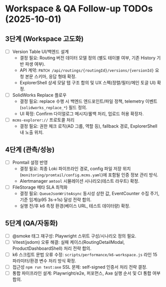 # Workspace & QA Follow-up TODOs (2025-10-01)

## 3단계 (Workspace 고도화)
- [ ] Version Table UI/백엔드 설계
  - 결정 필요: Routing 버전 데이터 모델 정의 (별도 테이블 여부, 기존 History 기반 파생 여부).
  - API 계약: `PATCH /api/routings/{routingId}/versions/{versionId}` 요청 본문 스키마, 응답 형태 확정.
  - ExplorerShell 상세 모달 탭 구조 합의 및 UX 스펙(정렬/필터/메인 토글 UI) 확정.
- [ ] SolidWorks Replace 플로우
  - 결정 필요: replace 수행 시 백엔드 엔드포인트/파일 정책, telemetry 이벤트(`solidworks_replace_*`) 필드 정의.
  - UI 확정: Confirm 다이얼로그 메시지/롤백 처리, 업로드 허용 확장자.
- [ ] `mcms-explorer://` 프로토콜 처리
  - 결정 필요: 권한 체크 로직(AD 그룹, 역할 등), fallback 경로, ExplorerShell 내 노출 위치.

## 4단계 (관측/성능)
- [ ] Promtail 설정 반영
  - 결정 필요: 최종 Loki 파이프라인 경로, config 파일 저장 위치(`monitoring/promtail/config.mcms.yaml`)에 포함될 인증 정보 관리 방식.
  - Alertmanager `amtool` 시뮬레이션 시나리오(테스트 라우트) 확정.
- [ ] FileStorage 메타 SLA 최적화
  - 결정 필요: `QueueJsonWriteAsync` 동시성 상한 값, EventCounter 수집 주기, 기준 임계(p95 3s→1s) 달성 전략 합의.
  - 실행 전/후 k6 측정 환경(베이스 URL, 테스트 데이터량) 확정.

## 5단계 (QA/자동화)
- [ ] @smoke 태그 재구성: Playwright 스위트 구성/시나리오 정의 필요.
- [ ] Vitest(jsdom) 오류 해결: 실패 케이스(RoutingDetailModal, ProductDashboardShell) 처리 전략 합의.
- [ ] k6 스크립트 문법 오류 수정: `scripts/performance/k6-workspace.js` 라인 15 파라미터/환경 변수 처리 방식 확정.
- [ ] 접근성 `npm run test:axe` SSL 문제: self-signed 인증서 처리 전략 결정.
- [ ] 통합 파이프라인 설계: Playwright/e2e, 퍼포먼스, Axe 실행 순서 및 CI 통합 여부 합의.

